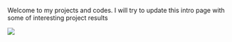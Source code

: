 
Welcome to my projects and codes. I will try to update this intro page with some of interesting project results




![](https://github.com/batmanLA/modelling/blob/master/titanic.jpeg)
